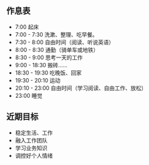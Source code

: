 ---
---

## 作息表

- 7:00 起床
- 7:00 - 7:30 洗漱、整理、吃早餐。
- 7:30 - 8:00 自由时间（阅读、听说英语）
- 8:00 - 8:30 通勤（骑单车或地铁）
- 8:30 - 9:00 思考一天的工作
- 9:00 - 18:30 搬砖......
- 18:30 - 19:30 吃晚饭、回家
- 19:30 - 20:10 运动
- 20:10 - 23:00 自由时间（学习阅读、自由工作、放松）
- 23:00 睡觉

## 近期目标

- 稳定生活、工作
- 融入工作团队
- 学习业务知识
- 调控好个人情绪